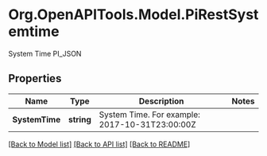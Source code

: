 # Org.OpenAPITools.Model.PiRestSystemtime
System Time PI_JSON

## Properties

Name | Type | Description | Notes
------------ | ------------- | ------------- | -------------
**SystemTime** | **string** | System Time. For example: 2017-10-31T23:00:00Z | 

[[Back to Model list]](../README.md#documentation-for-models) [[Back to API list]](../README.md#documentation-for-api-endpoints) [[Back to README]](../README.md)

